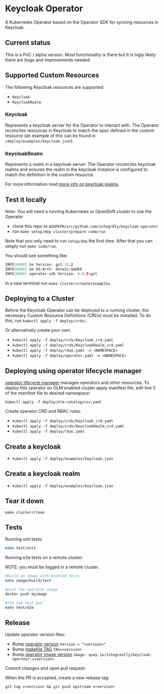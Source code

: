 # Keycloak Operator

A Kubernetes Operator based on the Operator SDK for syncing resources in Keycloak.

## Current status

This is a PoC / alpha version. Most functionality is there but it is higly likely there are bugs and improvements needed

## Supported Custom Resources

The following Keycloak resources are supported:

- `Keycloak`
- `KeycloakRealm`

### Keycloak

Represents a keycloak server for the Operator to interact with.
The Operator reconciles resources in Keycloak to match the spec defined in the custom resource (an example of this can be found in `/deploy/examples/keycloak.json`). 

### KeycloakRealm

Represents a realm in a keycloak server.
The Operator reconciles keycloak realms and ensures the realm in the keycloak instance is configured to match the definition in the custom resource.

For more information read [more info on keycloak realms](keycloakrealm.md).

## Test it locally

*Note*: You will need a running Kubernetes or OpenShift cluster to use the Operator

- clone this repo to `$GOPATH/src/github.com/integr8ly/keycloak-operator`
- run `make setup/dep cluster/prepare code/run`

Note that you only need to run `setup/dep` the first time. After that you can simply run `make code/run`.

You should see something like:

```go
INFO[0000] Go Version: go1.10.2
INFO[0000] Go OS/Arch: darwin/amd64
INFO[0000] operator-sdk Version: 0.0.5+git

```

In a new terminal run `make cluster/create/examples`.

## Deploying to a Cluster

Before the Keycloak Operator can be deployed to a running cluster, the necessary Custom Resource Definitions (CRDs) must be installed. To do this, run `kubectl apply -f deploy/crds/`.

Or alternatively create your own.

- `kubectl apply -f deploy/crds/Keycloak_crd.yaml`
- `kubectl apply -f deploy/crds/KeycloakRealm_crd.yaml`
- `kubectl apply -f deploy/rbac.yaml -n <NAMESPACE>`
- `kubectl apply -f deploy/operator.yaml -n <NAMESPACE>`

## Deploying using operator lifecycle manager

[operator lifecycle manager](https://github.com/operator-framework/operator-lifecycle-manager) manages operators and other resources.
To deploy this operator on OLM enabled cluster apply manifest file, edit line 5 of the manifest file to desired namespace:

`kubectl apply -f deploy/olm-catalog/csv.yaml` 

Create operator CRD and RBAC rules:

- `kubectl apply -f deploy/crds/Keycloak_crd.yaml`
- `kubectl apply -f deploy/crds/KeycloakRealm_crd.yaml`
- `kubectl apply -f deploy/rbac.yaml`

## Create a keycloak

- `kubectl apply -f deploy/examples/keycloak.json`

## Create a keycloak realm

- `kubectl apply -f deploy/examples/keycloak.json`

## Tear it down

```make cluster/clean```

## Tests

Running unit tests:

```sh
make test/unit
```

Running e2e tests on a remote cluster:

NOTE: you must be logged in a remote cluster.

```sh
#build an image with enabled tests
make image/build/test

#push the operator image
docker push myimage

#run the test pod
make test/e2e
```

## Release

Update operator version files:

* Bump [operator version](version/version.go) 
```Version = "<version>"```
* Bump [makefile TAG](Makefile)
```TAG=<version>```
* Bump [operator image version](deploy/operator.yaml)
```image: quay.io/integreatly/keycloak-operator:v<version>```

Commit changes and open pull request.

When the PR is accepted, create a new release tag:

```git tag v<version> && git push upstream v<version>```


